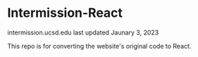 # Intermission-React
intermission.ucsd.edu last updated Jaunary 3, 2023

This repo is for converting the website's original code to React.
